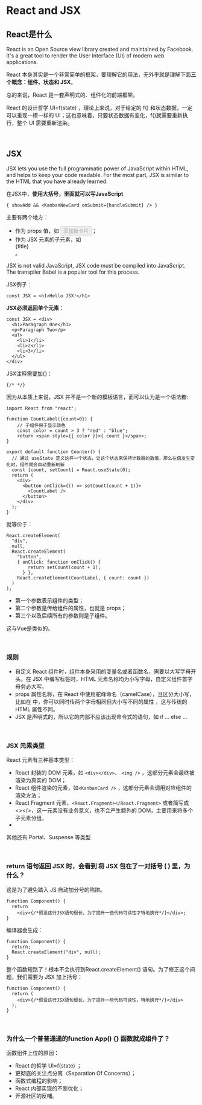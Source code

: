 # React and JSX

## React是什么
React is an Open Source view library created and maintained by Facebook. It's a great tool to render the User Interface (UI) of modern web applications.

React 本身其实是一个非常简单的框架，要理解它的用法，无外乎就是理解下面<strong>三个概念：组件、状态和 JSX</strong>。

总的来说，React 是一套声明式的、组件化的前端框架。

React 的设计哲学 UI=f(state) ，理论上来说，对于给定的 f() 和状态数据，一定可以重现一模一样的 UI；这也意味着，只要状态数据有变化，f()就需要重新执行，整个 UI 需要重新渲染。

<br>

## JSX
JSX lets you use the full programmatic power of JavaScript within HTML, and helps to keep your code readable. For the most part, JSX is similar to the HTML that you have already learned.

在JSX中，<strong>使用大括号，里面就可以写JavaScript</strong>
```
{ showAdd && <KanbanNewCard onSubmit={handleSubmit} /> }
```
主要有两个地方：
- 作为 props 值，如 <button disabled={showAdd}>添加新卡片</button>；
- 作为 JSX 元素的子元素，如 <div className="card-title">{title}</div>。

JSX is not valid JavaScript, JSX code must be compiled into JavaScript. The transpiler Babel is a popular tool for this process.

JSX例子：
```
const JSX = <h1>Hello JSX!</h1>
```

<strong>JSX必须返回单个元素</strong>：
```
const JSX = <div>
  <h1>Paragraph One</h1>
  <p>Paragraph Two</p>
  <ul>
    <li>1</li>
    <li>2</li>
    <li>3</li>
  </ul>
</div>
```

JSX注释需要加{}：
```
{/* */} 
```

因为从本质上来说，JSX 并不是一个新的模板语言，而可以认为是一个语法糖:
```
import React from "react";

function CountLabel({count=0}) {  
    // 子组件用于显示颜色  
    const color = count > 3 ? "red" : "blue";  
    return <span style={{ color }}>{ count }</span>;
}

export default function Counter() {
  // 通过 useState 定义这样一个状态，让这个状态来保持计数器的数值，那么在值发生变化时，组件就会自动重新刷新
  const [count, setCount] = React.useState(0);
  return (
    <div>
      <button onClick={() => setCount(count + 1)}>
        <CountLabel />
      </button>
    </div>
  );
}
```
就等价于：
```
React.createElement(
  "div",
  null,
  React.createElement(
    "button",
    { onClick: function onClick() {
        return setCount(count + 1);
      } },
    React.createElement(CountLabel, { count: count })
  )
);
```
- 第一个参数表示组件的类型；
- 第二个参数是传给组件的属性，也就是 props；
- 第三个以及后续所有的参数则是子组件。
  
这与Vue是类似的。

<br>

### 规则
- 自定义 React 组件时，组件本身采用的变量名或者函数名，需要以大写字母开头。在 JSX 中编写标签时，HTML 元素名称均为小写字母，自定义组件首字母务必大写。
- props 属性名称，在 React 中使用驼峰命名（camelCase），且区分大小写，比如在 <FileCard filename="文件名" fileName="另一个文件名" /> 中，你可以同时传两个字母相同但大小写不同的属性 ，这与传统的 HTML 属性不同。
- JSX 是声明式的，所以它的内部不应该出现命令式的语句，如 if ... else ...
  
<br>

### JSX 元素类型
React 元素有三种基本类型：
- React 封装的 DOM 元素，如 `<div></div>`、 `<img />` ，这部分元素会最终被渲染为真实的 DOM；
- React 组件渲染的元素，如`<KanbanCard />` ，这部分元素会调用对应组件的渲染方法；
- React Fragment 元素，`<React.Fragment></React.Fragment>` 或者简写成 <></>，这一元素没有业务意义，也不会产生额外的 DOM，主要用来将多个子元素分组。
- 
其他还有 Portal、Suspense 等类型

<br>

### return 语句返回 JSX 时，会看到 将 JSX 包在了一对括号 ( ) 里，为什么？
这是为了避免踏入 JS 自动加分号的陷阱。
```
function Component() {
  return 
    <div>{/*假设这行JSX语句很长，为了提升一些代码可读性才特地换行*/}</div>;
}
```
编译器会生成：
```
function Component() {
  return;
  React.createElement("div", null);
}
```
整个函数短路了！根本不会执行到React.createElement() 语句。为了修正这个问题，我们需要为 JSX 加上括号：
```
function Component() {
  return (
    <div>{/*假设这行JSX语句很长，为了提升一些代码可读性，特地换行*/}</div>
  );
}
```

<br>

### 为什么一个普普通通的function App() {} 函数就成组件了？
函数组件上位的原因：
- React 的哲学 UI=f(state) ；
- 更彻底的关注点分离（Separation Of Concerns）；
- 函数式编程的影响；
- React 内部实现的不断优化；
- 开源社区的反哺。